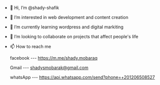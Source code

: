 - 👋 Hi, I’m @shady-shafik
- 👀 I’m interested in web development and content creation 
- 🌱 I’m currently learning wordpress and digital markiting
- 💞️ I’m looking to collaborate on projects that affect people's life
- 📫 How to reach me 

  facebook  ---  https://m.me/shady.mobaraq
  
  Gmail     ---  shadysmobarak@gmail.com

  whatsApp ---   https://api.whatsapp.com/send?phone=+201206508527

<!---
shady-shafik/shady-shafik is a ✨ special ✨ repository because its `README.md` (this file) appears on your GitHub profile.
You can click the Preview link to take a look at your changes.
--->
